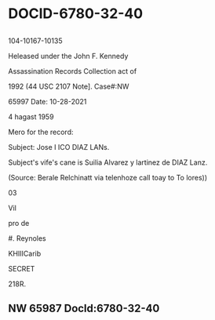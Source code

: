# DOCID-6780-32-40

##
104-10167-10135

Heleased under the John F. Kennedy

Assassination Records Collection act of

1992 (44 USC 2107 Note]. Case#:NW

65997 Date: 10-28-2021

4 hagast 1959

Mero for the record:

Subject: Jose I ICO DIAZ LANs.

Subject's vife's cane is Suilia Alvarez y lartinez de DIAZ Lanz.

(Source: Berale Relchinatt via telenhoze call toay to To lores))

03

Vil

pro de

#. Reynoles

KHIIICarib

SECRET

218R.

NW 65987 Docld:6780-32-40
---

